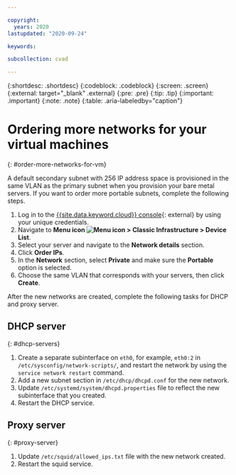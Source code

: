 ```yaml
---

copyright:
  years: 2020
lastupdated: "2020-09-24"

keywords:

subcollection: cvad

---
```


{:shortdesc: .shortdesc}
{:codeblock: .codeblock}
{:screen: .screen}
{:external: target="_blank" .external}
{:pre: .pre}
{:tip: .tip}
{:important: .important}
{:note: .note}
{:table: .aria-labeledby="caption"}

# Ordering more networks for your virtual machines
{: #order-more-networks-for-vm}

A default secondary subnet with 256 IP address space is provisioned in the same VLAN as the primary subnet when you provision your bare metal servers. If you want to order more portable subnets, complete the following steps.

1. Log in to the [{{site.data.keyword.cloud}} console](https://cloud.ibm.com/login){: external} by using your unique credentials. 
2. Navigate to **Menu icon ![Menu icon](../icons/icon_hamburger.svg) > Classic Infrastructure > Device List**.
3. Select your server and navigate to the **Network details** section.
4. Click **Order IPs**.
5. In the **Network** section, select **Private** and make sure the **Portable** option is selected.
6. Choose the same VLAN that corresponds with your servers, then click **Create**.

After the new networks are created, complete the following tasks for DHCP and proxy server.

## DHCP server
{: #dhcp-servers}

1. Create a separate subinterface on `eth0`, for example, `eth0:2` in `/etc/sysconfig/network-scripts/`, and restart the network by using the `service network restart` command.
2. Add a new subnet section in `/etc/dhcp/dhcpd.conf` for the new network.
3. Update `/etc/systemd/system/dhcpd.properties` file to reflect the new subinterface that you created.
4. Restart the DHCP service.

## Proxy server
{: #proxy-server}

1. Update `/etc/squid/allowed_ips.txt` file with the new network created.
2. Restart the squid service.
